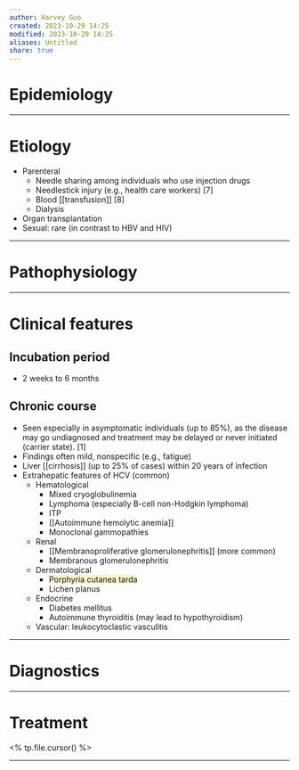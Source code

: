```yaml
---
author: Harvey Guo
created: 2023-10-29 14:25
modified: 2023-10-29 14:25
aliases: Untitled
share: true
---
```

# Epidemiology


---
# Etiology
- Parenteral
	- Needle sharing among individuals who use injection drugs 
	- Needlestick injury (e.g., health care workers)  [7]
	- Blood [[transfusion]]  [8]
	- Dialysis
- Organ transplantation
- Sexual: rare (in contrast to HBV and HIV)

---
# Pathophysiology


---
# Clinical features
## Incubation period
- 2 weeks to 6 months
## Chronic course
- Seen especially in asymptomatic individuals (up to 85%), as the disease may go undiagnosed and treatment may be delayed or never initiated (carrier state). [1]
- Findings often mild, nonspecific (e.g., fatigue)
- Liver [[cirrhosis]] (up to 25% of cases) within 20 years of infection
- Extrahepatic features of HCV (common) 
	- Hematological
		- Mixed cryoglobulinemia
		- Lymphoma (especially B-cell non-Hodgkin lymphoma)
		- ITP
		- [[Autoimmune hemolytic anemia]]
		- Monoclonal gammopathies
	- Renal
		- [[Membranoproliferative glomerulonephritis]] (more common)
		- Membranous glomerulonephritis
	- Dermatological
		- <span style="background:rgba(240, 200, 0, 0.2)">Porphyria cutanea tarda</span>
		- Lichen planus
	- Endocrine
		- Diabetes mellitus
		- Autoimmune thyroiditis (may lead to hypothyroidism)
	- Vascular: leukocytoclastic vasculitis

---
# Diagnostics


---
# Treatment
<% tp.file.cursor() %>

---
